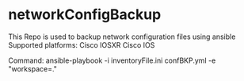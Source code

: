 # networkConfigBackup
This Repo is used to backup network configuration files using ansible
Supported platforms:
Cisco IOSXR
Cisco IOS


Command:
ansible-playbook -i inventoryFile.ini confBKP.yml -e "workspace=."
